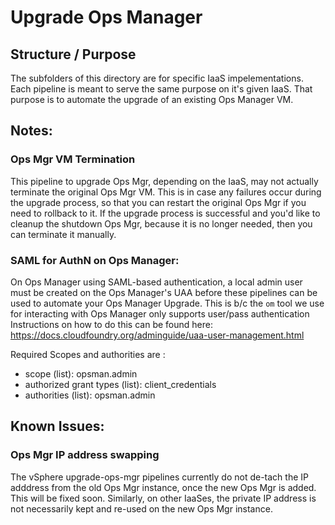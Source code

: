 # Upgrade Ops Manager

## Structure / Purpose
The subfolders of this directory are for specific IaaS impelementations. 
Each pipeline is meant to serve the same purpose on it's given IaaS. That
purpose is to automate the upgrade of an existing Ops Manager VM.

## Notes:

### Ops Mgr VM Termination
This pipeline to upgrade Ops Mgr, depending on the IaaS, may not actually terminate the original Ops Mgr VM. This is in case any failures occur during the upgrade process, so that you can restart the original Ops Mgr if you need to rollback to it. If the upgrade process is successful and you'd like to cleanup the shutdown Ops Mgr, because it is no longer needed, then you can terminate it manually.

### SAML for AuthN on Ops Manager:
On Ops Manager using SAML-based authentication, 
a local admin user must be created on the Ops Manager's UAA before these pipelines
can be used to automate your Ops Manager Upgrade. This is b/c the `om` tool
we use for interacting with Ops Manager only supports user/pass authentication
Instructions on how to do this can be found here:
https://docs.cloudfoundry.org/adminguide/uaa-user-management.html

Required Scopes and authorities are :
- scope (list):  opsman.admin
- authorized grant types (list):  client_credentials
- authorities (list):  opsman.admin

## Known Issues:

### Ops Mgr IP address swapping
The vSphere upgrade-ops-mgr pipelines currently do not de-tach the IP adddress from the old Ops Mgr instance, once the new Ops Mgr is added. This will be fixed soon. Similarly, on other IaaSes, the private IP address is not necessarily kept and re-used on the new Ops Mgr instance.
